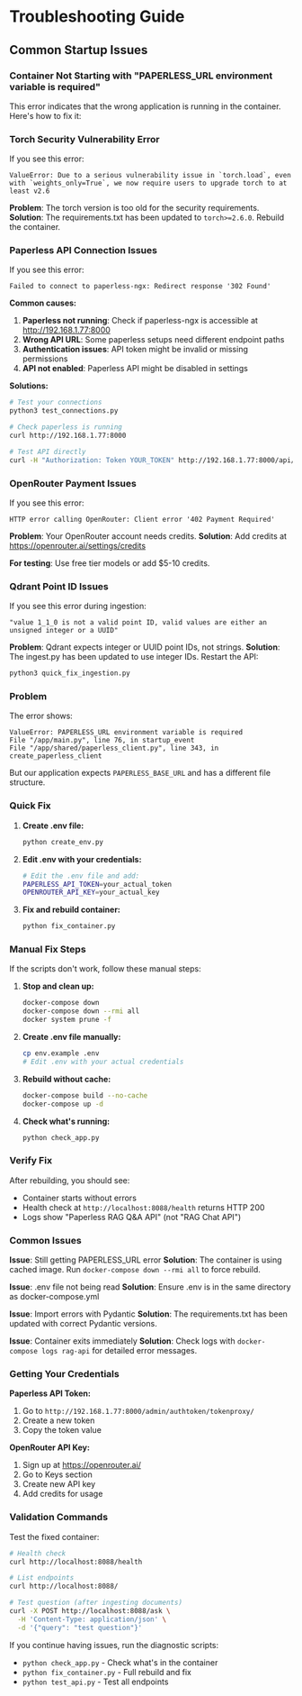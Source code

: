 # Troubleshooting Guide

## Common Startup Issues

### Container Not Starting with "PAPERLESS_URL environment variable is required"

This error indicates that the wrong application is running in the container. Here's how to fix it:

### Torch Security Vulnerability Error

If you see this error:
```
ValueError: Due to a serious vulnerability issue in `torch.load`, even with `weights_only=True`, we now require users to upgrade torch to at least v2.6
```

**Problem**: The torch version is too old for the security requirements.
**Solution**: The requirements.txt has been updated to `torch>=2.6.0`. Rebuild the container.

### Paperless API Connection Issues

If you see this error:
```
Failed to connect to paperless-ngx: Redirect response '302 Found'
```

**Common causes:**
1. **Paperless not running**: Check if paperless-ngx is accessible at http://192.168.1.77:8000
2. **Wrong API URL**: Some paperless setups need different endpoint paths
3. **Authentication issues**: API token might be invalid or missing permissions
4. **API not enabled**: Paperless API might be disabled in settings

**Solutions:**
```bash
# Test your connections
python3 test_connections.py

# Check paperless is running
curl http://192.168.1.77:8000

# Test API directly  
curl -H "Authorization: Token YOUR_TOKEN" http://192.168.1.77:8000/api/documents/
```

### OpenRouter Payment Issues

If you see this error:
```
HTTP error calling OpenRouter: Client error '402 Payment Required'
```

**Problem**: Your OpenRouter account needs credits.
**Solution**: Add credits at https://openrouter.ai/settings/credits

**For testing**: Use free tier models or add $5-10 credits.

### Qdrant Point ID Issues

If you see this error during ingestion:
```
"value 1_1_0 is not a valid point ID, valid values are either an unsigned integer or a UUID"
```

**Problem**: Qdrant expects integer or UUID point IDs, not strings.
**Solution**: The ingest.py has been updated to use integer IDs. Restart the API:

```bash
python3 quick_fix_ingestion.py
```

### Problem
The error shows:
```
ValueError: PAPERLESS_URL environment variable is required
File "/app/main.py", line 76, in startup_event
File "/app/shared/paperless_client.py", line 343, in create_paperless_client
```

But our application expects `PAPERLESS_BASE_URL` and has a different file structure.

### Quick Fix

1. **Create .env file:**
   ```bash
   python create_env.py
   ```

2. **Edit .env with your credentials:**
   ```bash
   # Edit the .env file and add:
   PAPERLESS_API_TOKEN=your_actual_token
   OPENROUTER_API_KEY=your_actual_key
   ```

3. **Fix and rebuild container:**
   ```bash
   python fix_container.py
   ```

### Manual Fix Steps

If the scripts don't work, follow these manual steps:

1. **Stop and clean up:**
   ```bash
   docker-compose down
   docker-compose down --rmi all
   docker system prune -f
   ```

2. **Create .env file manually:**
   ```bash
   cp env.example .env
   # Edit .env with your actual credentials
   ```

3. **Rebuild without cache:**
   ```bash
   docker-compose build --no-cache
   docker-compose up -d
   ```

4. **Check what's running:**
   ```bash
   python check_app.py
   ```

### Verify Fix

After rebuilding, you should see:
- Container starts without errors
- Health check at `http://localhost:8088/health` returns HTTP 200
- Logs show "Paperless RAG Q&A API" (not "RAG Chat API")

### Common Issues

**Issue**: Still getting PAPERLESS_URL error
**Solution**: The container is using cached image. Run `docker-compose down --rmi all` to force rebuild.

**Issue**: .env file not being read
**Solution**: Ensure .env is in the same directory as docker-compose.yml

**Issue**: Import errors with Pydantic
**Solution**: The requirements.txt has been updated with correct Pydantic versions.

**Issue**: Container exits immediately
**Solution**: Check logs with `docker-compose logs rag-api` for detailed error messages.

### Getting Your Credentials

**Paperless API Token:**
1. Go to `http://192.168.1.77:8000/admin/authtoken/tokenproxy/`
2. Create a new token
3. Copy the token value

**OpenRouter API Key:**
1. Sign up at https://openrouter.ai/
2. Go to Keys section
3. Create new API key
4. Add credits for usage

### Validation Commands

Test the fixed container:

```bash
# Health check
curl http://localhost:8088/health

# List endpoints
curl http://localhost:8088/

# Test question (after ingesting documents)
curl -X POST http://localhost:8088/ask \
  -H 'Content-Type: application/json' \
  -d '{"query": "test question"}'
```

If you continue having issues, run the diagnostic scripts:
- `python check_app.py` - Check what's in the container
- `python fix_container.py` - Full rebuild and fix
- `python test_api.py` - Test all endpoints
